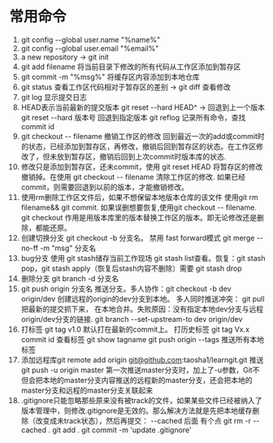 # 常用命令
1. git config --global user.name "%name%"
2. git config --global user.email "%email%"
3. a new repository -> git init 
4. git add filename  将当前目录下修改的所有代码从工作区添加到暂存区
5. git commit -m "%msg%"  将缓存区内容添加到本地仓库
6. git status  查看工作区代码相对于暂存区的差别 -> git diff 查看修改 
7. git log 显示提交日志
8. HEAD表示当前最新的提交版本 git reset --hard HEAD^ -> 回退到上一个版本 git reset --hard 版本号 回退到指定版本 git reflog 记录所有命令，查找commit id
9. git checkout -- filename 撤销工作区的修改 回到最近一次的add或commit时的状态，已经添加到暂存区，再修改，撤销后回到暂存区的状态。在工作区修改了，但未放到暂存区，撤销后回到上次commit时版本库的状态.
10. 修改只是添加到暂存区，还未commit，使用 git reset HEAD <file>  将暂存区的修改撤销掉。在使用 git checkout -- filename 清除工作区的修改. 如果已经commit，则需要回退到以前的版本，才能撤销修改。
11. 使用rm删除工作区文件后，如果不想保留本地版本仓库的该文件 使用git rm filename&& git commit. 如果误删想要恢复,使用git checkout -- filename. git checkout 作用是用版本库里的版本替换工作区的版本。即无论修改还是删除，都能还原。
12. 创建切换分支 git checkout -b 分支名。 禁用 fast forward模式 git merge --no-ff -m "msg" 分支名
13. bug分支 使用 git stash储存当前工作现场 git stash list查看。恢复：git stash pop，git stash apply（恢复后stash内容不删除）需要 git stash drop
14. 删除分支 git branch -d 分支名
15. git push origin 分支名 推送分支。多人协作：git checkout -b dev origin/dev 创建远程的origin的dev分支到本地。 多人同时推送冲突： git pull 把最新的提交抓下来， 在本地合并。失败原因：没有指定本地dev分支与远程origin/dev分支的链接. git branch --set-upstream-to dev origin/dev
16. 打标签 git tag v1.0 默认打在最新的commit上。 打历史标签 git tag Vx.x commit id 查看标签 git show tagname  git push origin --tags 推送所有本地标签
17. 添加远程库git remote add origin git@github.com:taosha1/learngit.git 推送git push -u origin master  第一次推送master分支时，加上了-u参数，Git不但会把本地的master分支内容推送的远程新的master分支，还会把本地的master分支和远程的master分支关联起来
18. .gitignore只能忽略那些原来没有被track的文件，如果某些文件已经被纳入了版本管理中，则修改.gitignore是无效的。那么解决方法就是先把本地缓存删除（改变成未track状态），然后再提交：
--cached 后面 有个点
git rm -r --cached .
git add .
git commit -m 'update .gitignore'



